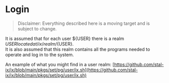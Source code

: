 # Login

> Disclaimer: Everything described here is a moving target and is subject to change.

It is assumed that for each user ${USER} there is a realm ${USER} located at /ix/realm/${USER}.<br> 
It is also assumed that this realm contains all the programs needed to operate and log in to the system.<br> 

An example of what you might find in a user realm: [https://github.com/stal-ix/ix/blob/main/pkgs/set/pg/user/ix.sh](https://github.com/stal-ix/ix/blob/main/pkgs/set/pg/user/ix.sh)
